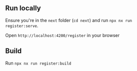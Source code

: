 ## Run locally

Ensure you're in the `next` folder (`cd next`) and run `npx nx run register:serve`.

Open `http://localhost:4200/register` in your browser

## Build

Run `npx nx run register:build`
